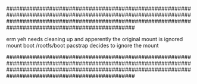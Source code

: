###############################################################################################################################################################################################################

erm yeh needs cleaning up and apperently the original mount is ignored
mount boot /rootfs/boot
pacstrap decides to ignore the mount


###############################################################################################################################################################################################################
